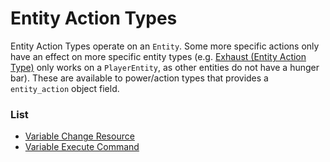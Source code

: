 # Entity Action Types

Entity Action Types operate on an `Entity`. Some more specific actions only have an effect on more specific entity types (e.g. [Exhaust (Entity Action Type)](https://origins.readthedocs.io/en/latest/types/entity_action_types/exhaust/) only works on a `PlayerEntity`, as other entities do not have a hunger bar). These are available to power/action types that provides a `entity_action` object field.

### List
- [Variable Change Resource](./entity_action_types/variable_change_resource.md)
- [Variable Execute Command](./entity_action_types/variable_execute_command.md)
